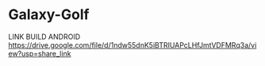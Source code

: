 # Galaxy-Golf
LINK BUILD ANDROID
https://drive.google.com/file/d/1ndw55dnK5iBTRIUAPcLHfJmtVDFMRq3a/view?usp=share_link
